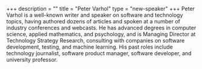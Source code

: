 +++
description = ""
title = "Peter Varhol"
type = "new-speaker"
+++
Peter Varhol is a well-known writer and speaker on software and technology topics, having authored dozens of articles and spoken at a number of industry conferences and webcasts. He has advanced degrees in computer science, applied mathematics, and psychology, and is Managing Director at Technology Strategy Research, consulting with companies on software development, testing, and machine learning. His past roles include technology journalist, software product manager, software developer, and university professor.